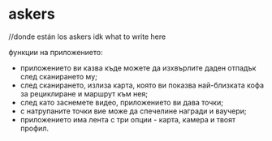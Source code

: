 # askers
//donde están los askers
idk what to write here

функции на приложението:
- приложението ви казва къде можете да изхвърлите даден отпадък след сканирането му;
- след сканирането, излиза карта, която ви показва най-близката кофа за рециклиране и маршрут към нея;
- след като заснемете видео, приложението ви дава точки;
- с натрупаните точки вие може да спечелине награди и ваучери;
- приложението има лента с три опции - карта, камера и твоят профил.

